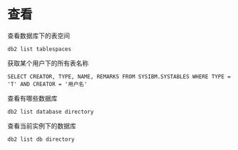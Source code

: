 # 查看

查看数据库下的表空间

```纯文本
db2 list tablespaces
```

获取某个用户下的所有表名称

```纯文本
SELECT CREATOR, TYPE, NAME, REMARKS FROM SYSIBM.SYSTABLES WHERE TYPE = 'T' AND CREATOR = '用户名'
```

查看有哪些数据库

```纯文本
db2 list database directory
```

查看当前实例下的数据库

```纯文本
db2 list db directory
```
